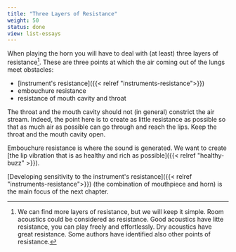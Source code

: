 ```yaml
---
title: "Three Layers of Resistance"
weight: 50
status: done
view: list-essays
---
```


When playing the horn you will have to deal with (at least) three layers of resistance[^other-layers]. These are three points at which the air coming out of the lungs meet obstacles:

[^other-layers]: We can find more layers of resistance, but we will keep it simple. Room acoustics could be considered as resistance. Good acoustics have litte resistance, you can play freely and effortlessly. Dry acoustics have great resistance. Some authors have identified also other points of resistance.

- [instrument's resistance]({{< relref "instruments-resistance">}})
- embouchure resistance
- resistance of mouth cavity and throat

The throat and the mouth cavity should not (in general) constrict the air stream. Indeed, the point here is to create as little resistance as possible so that as much air as possible can go through and reach the lips. Keep the throat and the mouth cavity open.

Embouchure resistance is where the sound is generated. We want to create [the lip vibration that is as healthy and rich as possible]({{< relref "healthy-buzz" >}}).

[Developing sensitivity to the instrument's resistance]({{< relref "instruments-resistance">}}) (the combination of mouthpiece and horn) is the main focus of the next chapter.
